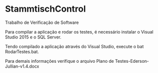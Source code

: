 # StammtischControl
Trabalho de Verificação de Software

Para compilar a aplicação e rodar os testes, é necessário instalar o Visual Studio 2015 e o SQL Server.

Tendo compilado a aplicação através do Visual Studio, execute o bat RodarTestes.bat.

Para demais informações verifique o arquivo Plano de Testes-Ederson-Jullian-v1.4.docx